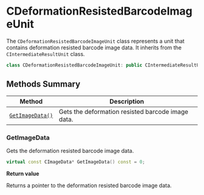 # CDeformationResistedBarcodeImageUnit

The `CDeformationResistedBarcodeImageUnit` class represents a unit that contains deformation resisted barcode image data. It inherits from the `CIntermediateResultUnit` class.

```cpp
class CDeformationResistedBarcodeImageUnit: public CIntermediateResultUnit
```

## Methods Summary

| Method                            | Description |
|-----------------------------------|-------------|
| [`GetImageData()`](#getimagedata)           | Gets the deformation resisted barcode image data.|


### GetImageData

Gets the deformation resisted barcode image data.

```cpp
virtual const CImageData* GetImageData() const = 0;
```

**Return value**

Returns a pointer to the deformation resisted barcode image data.

